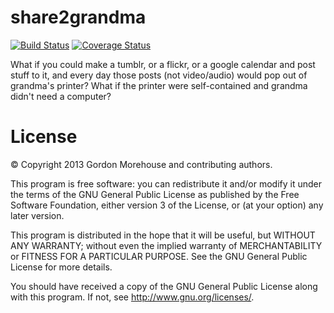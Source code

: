 share2grandma
==============

[![Build Status](https://travis-ci.org/gordon-morehouse/share2grandma.png)](https://travis-ci.org/gordon-morehouse/share2grandma)
[![Coverage Status](https://coveralls.io/repos/gordon-morehouse/share2grandma/badge.png)](https://coveralls.io/r/gordon-morehouse/share2grandma)

What if you could make a tumblr, or a flickr, or a google calendar and post stuff to it, and every day those posts (not video/audio) would pop out of grandma's printer? What if the printer were self-contained and grandma didn't need a computer?

License
========
© Copyright 2013 Gordon Morehouse and contributing authors.

This program is free software: you can redistribute it and/or modify
it under the terms of the GNU General Public License as published by
the Free Software Foundation, either version 3 of the License, or
(at your option) any later version.

This program is distributed in the hope that it will be useful,
but WITHOUT ANY WARRANTY; without even the implied warranty of
MERCHANTABILITY or FITNESS FOR A PARTICULAR PURPOSE.  See the
GNU General Public License for more details.

You should have received a copy of the GNU General Public License
along with this program.  If not, see <http://www.gnu.org/licenses/>.

